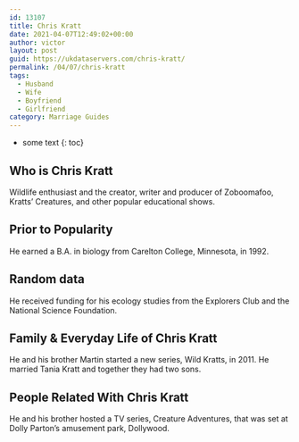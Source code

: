 ```yaml
---
id: 13107
title: Chris Kratt
date: 2021-04-07T12:49:02+00:00
author: victor
layout: post
guid: https://ukdataservers.com/chris-kratt/
permalink: /04/07/chris-kratt
tags:
  - Husband
  - Wife
  - Boyfriend
  - Girlfriend
category: Marriage Guides
---
```


* some text
{: toc}


## Who is Chris Kratt



Wildlife enthusiast and the creator, writer and producer of Zoboomafoo, Kratts&#8217; Creatures, and other popular educational shows.

                
                
                
## Prior to Popularity



He earned a B.A. in biology from Carelton College, Minnesota, in 1992.

                
                
                
## Random data



He received funding for his ecology studies from the Explorers Club and the National Science Foundation.

                
                
                
## Family & Everyday Life of Chris Kratt



He and his brother Martin started a new series, Wild Kratts, in 2011. He married Tania Kratt and together they had two sons.

                
                
                
## People Related With Chris Kratt



He and his brother hosted a TV series, Creature Adventures, that was set at Dolly Parton&#8217;s amusement park, Dollywood.

                
              
            
          
          
          